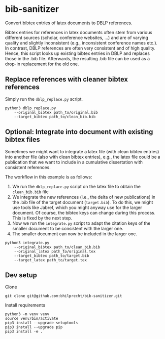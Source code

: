 # bib-sanitizer

Convert bibtex entries of latex documents to DBLP references.

Bibtex entries for references in latex documents often stem from various different sources (scholar, conference
websites, ...) and are of varying quality and slightly inconsistent (e.g., inconsistent conference names etc.). In
contrast, DBLP references are often very consistent and of high quality. Hence, this script looks up existing bibtex
entries in DBLP and replaces those in the .bib file. Afterwards, the resulting .bib file can be used as a drop-in
replacement for the old one.

## Replace references with cleaner bibtex references

Simply run the `dblp_replace.py` script.

```
python3 dblp_replace.py 
    --original_bibtex path_to/original.bib
    --target_bibtex path_to/clean_bib.bib
```

## Optional: Integrate into document with existing bibtex files

Sometimes we might want to integrate a latex file (with clean bibtex entries) into another file (also with clean bibtex
entries), e.g., the latex file could be a publication that we want to include in a cumulative dissertation with
consistent references.

The workflow in this example is as follows:

1. We run the `dblp_replace.py` script on the latex file to obtain the `clean_bib.bib` file
2. We integrate the new references (i.e., the delta of new publications) in the .bib file of the target
   document (`target.bib`). To do this, we might use tools like Jabref, which you might anyway use for the larger
   document. Of course, the bibtex keys can change during this process. This is fixed by the next step.
3. Now we run the `integrate.py` script to adapt the citation keys of the smaller document to be consistent with the
   larger one.
4. The smaller document can now be included in the larger one.

```
python3 integrate.py 
    --original_bibtex path_to/clean_bib.bib
    --original_latex path_to/original.tex
    --target_bibtex path_to/target.bib
    --target_latex path_to/target.tex
```

## Dev setup

Clone

```
git clone git@github.com:bhilprecht/bib-sanitizer.git
```

Install requirements

```
python3 -m venv venv 
source venv/bin/activate
pip3 install --upgrade setuptools
pip3 install --upgrade pip
pip3 install -e .
```
